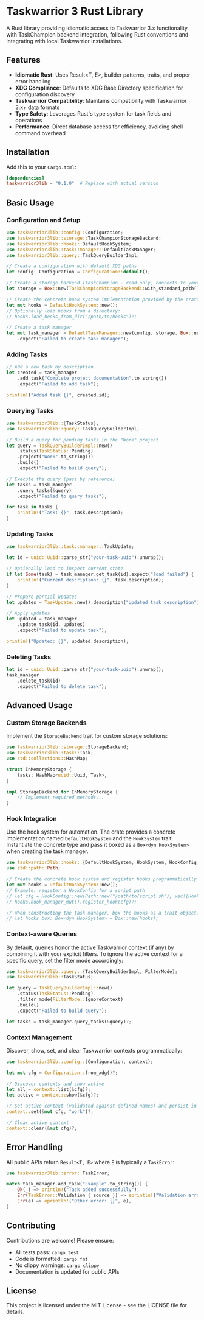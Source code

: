 # Taskwarrior 3 Rust Library

A Rust library providing idiomatic access to Taskwarrior 3.x functionality with TaskChampion backend integration, following Rust conventions and integrating with local Taskwarrior installations.

## Features

- **Idiomatic Rust**: Uses Result<T, E>, builder patterns, traits, and proper error handling
- **XDG Compliance**: Defaults to XDG Base Directory specification for configuration discovery
- **Taskwarrior Compatibility**: Maintains compatibility with Taskwarrior 3.x+ data formats
- **Type Safety**: Leverages Rust's type system for task fields and operations
- **Performance**: Direct database access for efficiency, avoiding shell command overhead

## Installation

Add this to your `Cargo.toml`:

```toml
[dependencies]
taskwarrior3lib = "0.1.0"  # Replace with actual version
```

## Basic Usage

### Configuration and Setup

```rust
use taskwarrior3lib::config::Configuration;
use taskwarrior3lib::storage::TaskChampionStorageBackend;
use taskwarrior3lib::hooks::DefaultHookSystem;
use taskwarrior3lib::task::manager::DefaultTaskManager;
use taskwarrior3lib::query::TaskQueryBuilderImpl;

// Create a configuration with default XDG paths
let config: Configuration = Configuration::default();

// Create a storage backend (TaskChampion - read-only, connects to your Taskwarrior DB)
let storage = Box::new(TaskChampionStorageBackend::with_standard_path());

// Create the concrete hook system implementation provided by the crate
let mut hooks = DefaultHookSystem::new();
// Optionally load hooks from a directory:
// hooks.load_hooks_from_dir("/path/to/hooks")?;

// Create a task manager
let mut task_manager = DefaultTaskManager::new(config, storage, Box::new(hooks))
    .expect("Failed to create task manager");
```

### Adding Tasks

```rust
// Add a new task by description
let created = task_manager
    .add_task("Complete project documentation".to_string())
    .expect("Failed to add task");

println!("Added task {}", created.id);
```

### Querying Tasks

```rust
use taskwarrior3lib::{TaskStatus};
use taskwarrior3lib::query::TaskQueryBuilderImpl;

// Build a query for pending tasks in the "Work" project
let query = TaskQueryBuilderImpl::new()
    .status(TaskStatus::Pending)
    .project("Work".to_string())
    .build()
    .expect("Failed to build query");

// Execute the query (pass by reference)
let tasks = task_manager
    .query_tasks(&query)
    .expect("Failed to query tasks");

for task in tasks {
    println!("Task: {}", task.description);
}
```

### Updating Tasks

```rust
use taskwarrior3lib::task::manager::TaskUpdate;

let id = uuid::Uuid::parse_str("your-task-uuid").unwrap();

// Optionally load to inspect current state
if let Some(task) = task_manager.get_task(id).expect("load failed") {
    println!("Current description: {}", task.description);
}

// Prepare partial updates
let updates = TaskUpdate::new().description("Updated task description");

// Apply updates
let updated = task_manager
    .update_task(id, updates)
    .expect("Failed to update task");

println!("Updated: {}", updated.description);
```

### Deleting Tasks

```rust
let id = uuid::Uuid::parse_str("your-task-uuid").unwrap();
task_manager
    .delete_task(id)
    .expect("Failed to delete task");
```

## Advanced Usage

### Custom Storage Backends

Implement the `StorageBackend` trait for custom storage solutions:

```rust
use taskwarrior3lib::storage::StorageBackend;
use taskwarrior3lib::task::Task;
use std::collections::HashMap;

struct InMemoryStorage {
    tasks: HashMap<uuid::Uuid, Task>,
}

impl StorageBackend for InMemoryStorage {
    // Implement required methods...
}
```

### Hook Integration

Use the hook system for automation. The crate provides a concrete implementation
named `DefaultHookSystem` and the `HookSystem` trait. Instantiate the concrete
type and pass it boxed as a `Box<dyn HookSystem>` when creating the task manager.

```rust
use taskwarrior3lib::hooks::{DefaultHookSystem, HookSystem, HookConfig, HookEvent};
use std::path::Path;

// Create the concrete hook system and register hooks programmatically
let mut hooks = DefaultHookSystem::new();
// Example: register a HookConfig for a script path
// let cfg = HookConfig::new(Path::new("/path/to/script.sh"), vec![HookEvent::OnAdd]);
// hooks.hook_manager_mut().register_hook(cfg)?;

// When constructing the task manager, box the hooks as a trait object:
// let hooks_box: Box<dyn HookSystem> = Box::new(hooks);
```

### Context-aware Queries

By default, queries honor the active Taskwarrior context (if any) by combining it with your explicit filters. To ignore the active context for a specific query, set the filter mode accordingly:

```rust
use taskwarrior3lib::query::{TaskQueryBuilderImpl, FilterMode};
use taskwarrior3lib::TaskStatus;

let query = TaskQueryBuilderImpl::new()
    .status(TaskStatus::Pending)
    .filter_mode(FilterMode::IgnoreContext)
    .build()
    .expect("Failed to build query");

let tasks = task_manager.query_tasks(&query)?;
```

### Context Management

Discover, show, set, and clear Taskwarrior contexts programmatically:

```rust
use taskwarrior3lib::config::{Configuration, context};

let mut cfg = Configuration::from_xdg()?;

// Discover contexts and show active
let all = context::list(&cfg)?;
let active = context::show(&cfg)?;

// Set active context (validated against defined names) and persist in taskrc
context::set(&mut cfg, "work")?;

// Clear active context
context::clear(&mut cfg)?;
```

## Error Handling

All public APIs return `Result<T, E>` where `E` is typically a `TaskError`:

```rust
use taskwarrior3lib::error::TaskError;

match task_manager.add_task("Example".to_string()) {
    Ok(_) => println!("Task added successfully"),
    Err(TaskError::Validation { source }) => eprintln!("Validation error: {}", source),
    Err(e) => eprintln!("Other error: {}", e),
}
```

## Contributing

Contributions are welcome! Please ensure:

- All tests pass: `cargo test`
- Code is formatted: `cargo fmt`
- No clippy warnings: `cargo clippy`
- Documentation is updated for public APIs

## License

This project is licensed under the MIT License - see the LICENSE file for details.
